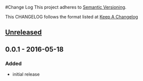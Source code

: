 #Change Log
This project adheres to [Semantic Versioning](http://semver.org/).

This CHANGELOG follows the format listed at [Keep A Changelog](http://keepachangelog.com/)

## [Unreleased]

## 0.0.1 - 2016-05-18
### Added
- initial release

[Unreleased]: https://github.com/sensu-plugins/sensu-plugins-p/compare/0.0.2...HEAD
